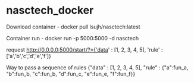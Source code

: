 # nasctech_docker
Download container - 
        docker pull lsujh/nasctech:latest

Container run - 
        docker run -p 5000:5000 -d nasctech

request 
        http://0.0.0.0:5000/start/?={'data' : [1, 2, 3, 4, 5], 'rule' : ['a','b','c','d','e','f']}

Way to pass a sequence of rules
{"data" : [1, 2, 3, 4, 5], "rule" : {"a":fun_a, "b":fun_b, "c":fun_b, "d":fun_c, "e":fun_e, "f":fun_f}}
